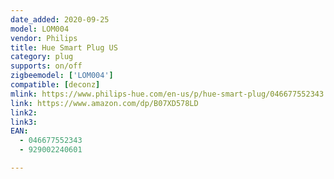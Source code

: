 ```yaml
---
date_added: 2020-09-25
model: LOM004
vendor: Philips
title: Hue Smart Plug US
category: plug
supports: on/off
zigbeemodel: ['LOM004']
compatible: [deconz]
mlink: https://www.philips-hue.com/en-us/p/hue-smart-plug/046677552343
link: https://www.amazon.com/dp/B07XD578LD
link2: 
link3: 
EAN: 
  - 046677552343
  - 929002240601

---
```

